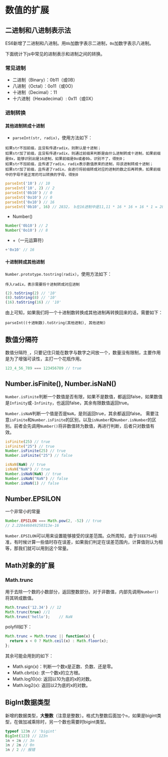 # 数值的扩展

## 二进制和八进制表示法
ES6新增了二进制和八进制。用`0b`加数字表示二进制，`0o`加数字表示八进制。

下面统计下js中常见的进制表示和进制之间的转换。

### 常见进制
* 二进制（Binary）：0b11（或0B）
* 八进制（Octal）：0o11（或0O）
* 十进制（Decimal）：11
* 十六进制（Hexadecimal）: 0x11（或0X）

### 进制转换
#### 其他进制转成十进制
* `parseInt(str, radix)`，使用方法如下：
```
如果str不加前缀，且没有传递radix，则默认是十进制；
如果str加了前缀，且没有传递radix，则通过前缀来判断是由什么进制转成十进制，如果前缀是0x，能够识别出是16进制，如果前缀是0o或者0b，识别不了，得到0；
如果str不加前缀，且传递了radix，radix表示数值原来的进制，将该进制转成十进制；
如果str加了前缀，且传递了radix，会进行将前缀转成对应的进制的数之后再转换，如果前缀中的字母不是正常的可以转换的字母，得到0
```

```javascript
parseInt('10') // 10
parseInt('10', 2) // 2
parseInt('0b10') // 0
parseInt('0o10') // 0
parseInt('0x10') // 16
parseInt('0b10', 16) // 2832， b在16进制中是11,11 * 16 * 16 + 16 * 1 = 2832
```

* Number()
```javascript
Number('0b10') // 2
Number('0o10') // 8
```

* +（一元运算符）
```javascript
+'0x10' // 16
```

#### 十进制转成其他进制
`Number.prototype.tostring(radix)`，使用方法如下：
```
传入radix，表示需要将十进制转成对应进制
```
```javascript
(2).toString(2) // '10'
(8).toString(8) // '10' 
(16).toString(16) // '10'
```

由上可知，如果我们将一个十进制数转换成其他进制再转换回来的话，需要如下：
```
parseInt((十进制数).toString(其他进制), 其他进制)
```

## 数值分隔符
数值分隔符`_`，只要记住只能在数字与数字之间放一个，数量没有限制，主要作用是为了增强可读性，主打一个花瓶作用。

``` javascript
123_4_56_789 === 123456789 // true
```

## Number.isFinite(), Number.isNaN()

`Number.isFinite`判断一个数值是否有限，如果不是数值，都返回false，如果数值是`Infinity`或`-Infinity`，也返回false，其余有限数值返回true。

`Number.isNaN`判断一个值是否是`NaN`，是则返回true，其余都返回false。
需要注意`isFinite`和`Number.isFinite`的区别，以及`isNumber`和`Number.isNumber`的区别。前者会先调用`Number()`将非数值转为数值，再进行判断，后者只对数值有效。
```javascript
isFinite(25) // true
isFinite("25") // true
Number.isFinite(25) // true
Number.isFinite("25") // false

isNaN(NaN) // true
isNaN("NaN") // true
Number.isNaN(NaN) // true
Number.isNaN("NaN") // false
Number.isNaN(1) // false
```

## Number.EPSILON
一个非常小的常量
```javascript
Number.EPSILON === Math.pow(2, -52) // true
// 2.220446049250313e-16
```
`Number.EPSILON`可以用来设置能够接受的误差范围。众所周知，由于`IEEE754`标准，有时候计算一些值时存在误差，如果我们判定在误差范围内，计算值则认为相等，那我们就可以用到这个常量。

## Math对象的扩展
### Math.trunc
用于去除一个数的小数部分，返回整数部分。对于非数值，内部先调用`Number()`将其转成数值。
``` javascript
Math.trunc('12.34') // 12
Math.trunc(true) //1
Math.trunc('hello');    // NaN
```

polyfill如下：
```javascript
Math.trunc = Math.trunc || function(x) {
  return x < 0 ? Math.ceil(x) : Math.floor(x);
};
```

其余可能会用到的如下：

 * Math.sign(x)：判断一个数x是正数、负数、还是零。
 * Math.cbrt(x): 求一个数x的立方根。
 * Math.log10(x): 返回以10为底的x的对数。
 * Math.log2(x): 返回以2为底的x的对数。

## BigInt数据类型
新增的数据类型，**大整数**（注意是整数）。格式为整数后面加个`n`，如果是bigint类型，在做加减乘除时，另一个数也需要时bigint类型。
```javascript
typeof 123n // 'bigint'
BigInt(123) // 123n
1n + 2n // 3n
1n / 2n // 0n
1n / 2 // 报错
```